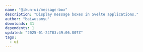 ```yaml
---
name: "@ikun-ui/message-box"
description: "Display message boxes in Svelte applications."
author: "baiwusanyu"
downloads: 31
dependents: 1
updated: "2025-01-24T03:49:06.807Z"
tags: 
  - ui
---
```

